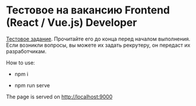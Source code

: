 # Тестовое на вакансию Frontend (React / Vue.js) Developer

[Тестовое задание](https://www.notion.so/fundraiseup/4c2121dc756f41d9abbe569d9d36d1f8). Прочитайте его до конца перед началом выполнения. Если возникли вопросы, вы можете их задать рекрутеру, он передаст их разработчикам.

How to use:

- npm i

- npm run serve

The page is served on <http://localhost:9000>
